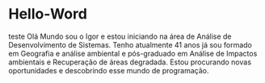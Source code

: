 # Hello-Word
teste
Olá Mundo sou o Igor e estou iniciando na área de  Análise de Desenvolvimento de Sistemas.
Tenho atualmente 41 anos já sou formado em Geografia e análise ambiental e pós-graduado em Análise de Impactos ambientais e Recuperação de áreas degradada.
Estou procurando novas oportunidades e descobrindo esse mundo de programação.
